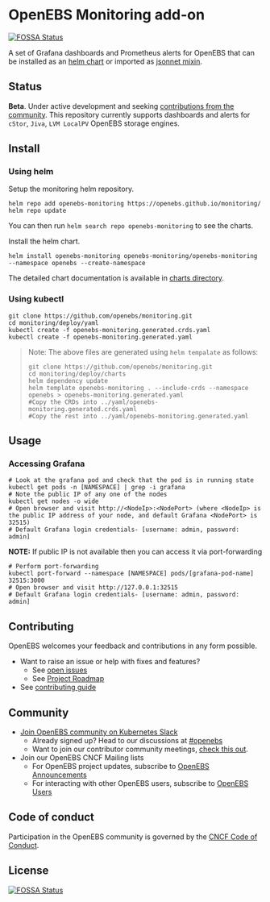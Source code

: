 # OpenEBS Monitoring add-on

[![FOSSA Status](https://app.fossa.com/api/projects/git%2Bgithub.com%2Fopenebs%2Fmonitoring.svg?type=shield)](https://app.fossa.com/projects/git%2Bgithub.com%2Fopenebs%2Fmonitoring?ref=badge_shield)

A set of Grafana dashboards and Prometheus alerts for OpenEBS that can be installed as an [helm chart](./deploy/charts/) or imported as [jsonnet mixin](./jsonnet/).

## Status

**Beta**. Under active development and seeking [contributions from the community](#contributing).
This repository currently supports dashboards and alerts for `cStor`, `Jiva`, `LVM LocalPV` OpenEBS storage engines.


## Install

### Using helm

Setup the monitoring helm repository.

```console
helm repo add openebs-monitoring https://openebs.github.io/monitoring/
helm repo update
```

You can then run `helm search repo openebs-monitoring` to see the charts.

Install the helm chart. 
```
helm install openebs-monitoring openebs-monitoring/openebs-monitoring --namespace openebs --create-namespace
```

The detailed chart documentation is available in [charts directory](/deploy/charts/README.md).

### Using kubectl

```
git clone https://github.com/openebs/monitoring.git
cd monitoring/deploy/yaml
kubectl create -f openebs-monitoring.generated.crds.yaml
kubectl create -f openebs-monitoring.generated.yaml
```

> Note: The above files are generated using `helm tempalate` as follows: 
> ```
> git clone https://github.com/openebs/monitoring.git
> cd monitoring/deploy/charts
> helm dependency update
> helm template openebs-monitoring . --include-crds --namespace openebs > openebs-monitoring.generated.yaml
> #Copy the CRDs into ../yaml/openebs-monitoring.generated.crds.yaml
> #Copy the rest into ../yaml/openebs-monitoring.generated.yaml
> ```

## Usage

### Accessing Grafana

```console
# Look at the grafana pod and check that the pod is in running state
kubectl get pods -n [NAMESPACE] | grep -i grafana
# Note the public IP of any one of the nodes
kubectl get nodes -o wide
# Open browser and visit http://<NodeIp>:<NodePort> (where <NodeIp> is the public IP address of your node, and default Grafana <NodePort> is 32515)
# Default Grafana login credentials- [username: admin, password: admin]
```

**NOTE:** If public IP is not available then you can access it via port-forwarding

```console
# Perform port-forwarding
kubectl port-forward --namespace [NAMESPACE] pods/[grafana-pod-name] 32515:3000
# Open browser and visit http://127.0.0.1:32515
# Default Grafana login credentials- [username: admin, password: admin]
```


## Contributing

OpenEBS welcomes your feedback and contributions in any form possible.

- Want to raise an issue or help with fixes and features?
    - See [open issues](https://github.com/openebs/monitoring/issues)
    - See [Project Roadmap](https://github.com/orgs/openebs/projects/41)
- See [contributing guide](./CONTRIBUTING.md)

## Community

- [Join OpenEBS community on Kubernetes Slack](https://kubernetes.slack.com)
  - Already signed up? Head to our discussions at [#openebs](https://kubernetes.slack.com/messages/openebs/)
  - Want to join our contributor community meetings, [check this out](https://github.com/openebs/openebs/blob/HEAD/community/README.md).
- Join our OpenEBS CNCF Mailing lists
  - For OpenEBS project updates, subscribe to [OpenEBS Announcements](https://lists.cncf.io/g/cncf-openebs-announcements)
  - For interacting with other OpenEBS users, subscribe to [OpenEBS Users](https://lists.cncf.io/g/cncf-openebs-users)

## Code of conduct

Participation in the OpenEBS community is governed by the [CNCF Code of Conduct](https://github.com/cncf/foundation/blob/HEAD/code-of-conduct.md).


## License
[![FOSSA Status](https://app.fossa.com/api/projects/git%2Bgithub.com%2Fopenebs%2Fmonitoring.svg?type=large)](https://app.fossa.com/projects/git%2Bgithub.com%2Fopenebs%2Fmonitoring?ref=badge_large)
